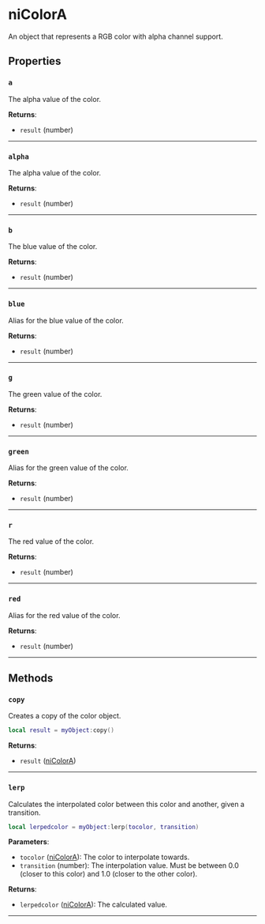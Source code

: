 # niColorA

An object that represents a RGB color with alpha channel support.

## Properties

### `a`

The alpha value of the color.

**Returns**:

* `result` (number)

***

### `alpha`

The alpha value of the color.

**Returns**:

* `result` (number)

***

### `b`

The blue value of the color.

**Returns**:

* `result` (number)

***

### `blue`

Alias for the blue value of the color.

**Returns**:

* `result` (number)

***

### `g`

The green value of the color.

**Returns**:

* `result` (number)

***

### `green`

Alias for the green value of the color.

**Returns**:

* `result` (number)

***

### `r`

The red value of the color.

**Returns**:

* `result` (number)

***

### `red`

Alias for the red value of the color.

**Returns**:

* `result` (number)

***

## Methods

### `copy`

Creates a copy of the color object.

```lua
local result = myObject:copy()
```

**Returns**:

* `result` ([niColorA](../../types/niColorA))

***

### `lerp`

Calculates the interpolated color between this color and another, given a transition.

```lua
local lerpedcolor = myObject:lerp(tocolor, transition)
```

**Parameters**:

* `tocolor` ([niColorA](../../types/niColorA)): The color to interpolate towards.
* `transition` (number): The interpolation value. Must be between 0.0 (closer to this color) and 1.0 (closer to the other color).

**Returns**:

* `lerpedcolor` ([niColorA](../../types/niColorA)): The calculated value.

***

